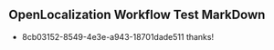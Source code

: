 ## OpenLocalization Workflow Test MarkDown
* 8cb03152-8549-4e3e-a943-18701dade511 thanks!

<!--HONumber=Aug16_HO4-->



